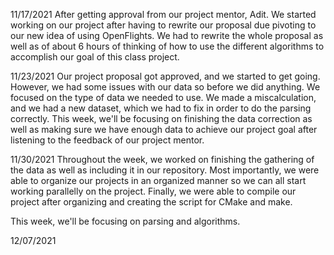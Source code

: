 11/17/2021
After getting approval from our project mentor, Adit. We started working on our project after having to rewrite our proposal due pivoting to our new idea of using OpenFlights. We had to rewrite the whole proposal as well as of about 6 hours of thinking of how to use the different algorithms to accomplish our goal of this class project. 


11/23/2021
Our project proposal got approved, and we started to get going. However, we had some issues with our data so before we did anything. We focused on the type of data we needed to use. We made a miscalculation, and we had a new dataset, which we had to fix in order to do the parsing correctly. This week, we'll be focusing on finishing the data correction as well as making sure we have enough data to achieve our project goal after listening to the feedback of our project mentor.


11/30/2021
Throughout the week, we worked on finishing the gathering of the data as well as including it in our repository. Most importantly, we were able to organize our projects in an organized manner so we can all start working parallelly on the project. Finally, we were able to compile our project after organizing and creating the script for CMake and make. 

This week, we'll be focusing on parsing and algorithms.


12/07/2021
